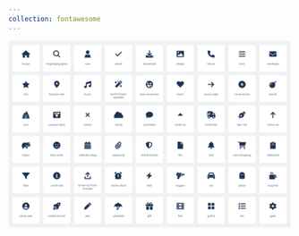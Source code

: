 ```yaml
---
collection: fontawesome
---
```


<!--@include: ./_partials/collection.md-->

![Font Awesome Icon Collection](./assets/fontawesome/fontawesome.webp)
